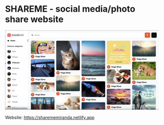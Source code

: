 # SHAREME - social media/photo share website
![Screenshot](assets/Screenshot.png)

Website: https://sharememiranda.netlify.app
